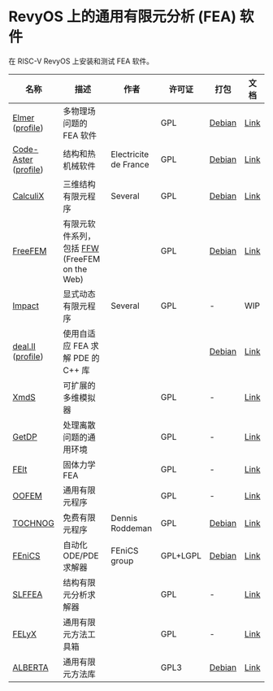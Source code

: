 # RevyOS 上的通用有限元分析 (FEA) 软件

在 RISC-V RevyOS 上安装和测试 FEA 软件。

| 名称 | 描述 | 作者 | 许可证 | 打包 | 文档 |
|------|------|------|--------|------|------|
| [Elmer](https://www.csc.fi/web/elmer) ([profile](https://www.opennovation.org/profiles/Elmer.html)) | 多物理场问题的 FEA 软件 | | GPL | [Debian](https://packages.debian.org/search?keywords=elmer) | [Link](./Elmer/README.md) |
| [Code-Aster](https://www.code-aster.org/V2/spip.php?rubrique2) ([profile](https://www.opennovation.org/profiles/aster.html)) | 结构和热机械软件 | Electricite de France | GPL | [Debian](https://packages.qa.debian.org/a/aster.html) | [Link](./Code-Aster/README.md) |
| [CalculiX](http://www.calculix.de/) | 三维结构有限元程序 | Several | GPL | [Debian](https://packages.debian.org/stretch/calculix-cgx) | [Link](./CalculiX/README.md) |
| [FreeFEM](https://www.freefem.org/) | 有限元软件系列，包括 [FFW](https://www.freefem.org/ff++/ff++/web/) (FreeFEM on the Web) | | GPL | [Debian](https://packages.debian.org/freefem) | [Link](./FreeFEM/README.md) |
| [Impact](http://impact.sourceforge.net/) | 显式动态有限元程序 | Several | GPL | - | WIP |
| [deal.II](https://www.dealii.org/) ([profile](https://www.opennovation.org/profiles/deal.II.html)) | 使用自适应 FEA 求解 PDE 的 C++ 库 | | | [Debian](https://packages.debian.org/deal.ii) | [Link](./deal-II/README.md) |
| [XmdS](https://www.xmds.org/) | 可扩展的多维模拟器 | | GPL | - | [Link](./XmdS/README.md) |
| [GetDP](http://www.geuz.org/getdp/) | 处理离散问题的通用环境 | | GPL | - | [Link](./GetDP/README.md) |
| [FElt](http://felt.sourceforge.net/) | 固体力学 FEA | | GPL | - | [Link](./FElt/README.md) |
| [OOFEM](http://www.oofem.org/) | 通用有限元程序 | | GPL | - | [Link](./OOFEM/README.md) |
| [TOCHNOG](http://tochnog.sourceforge.net/) | 免费有限元程序 | Dennis Roddeman | GPL | [Debian](https://packages.debian.org/tochnog) | [Link](./TOCHNOG/README.md) |
| [FEniCS](https://fenicsproject.org/) | 自动化 ODE/PDE 求解器 | FEniCS group | GPL+LGPL | [Debian](https://packages.debian.org/fenics) | [Link](./FEniCS/README.md)  |
| [SLFFEA](http://slffea.sourceforge.net/) | 结构有限元分析求解器 | | GPL | - | [Link](./SLEEFA/README.md) |
| [FELyX](http://felyx.sourceforge.net/) | 通用有限元方法工具箱 | | GPL | - | [Link](./FELyX/README.md) |
| [ALBERTA](http://www.alberta-fem.de/) | 通用有限元方法库 | | GPL3 | [Debian](https://packages.debian.org/libalberta2-dev) | [Link](./ALBERTA/README.md) |
